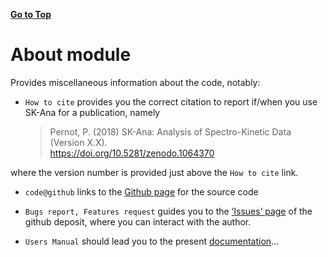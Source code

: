 [__Go to Top__](index.html)

# __About__ module

Provides miscellaneous information about the code, notably:

- `How to cite` provides you the correct citation to report if/when
you use SK-Ana for a publication, namely
    
    > Pernot, P. (2018) SK-Ana: Analysis of Spectro-Kinetic Data
    > (Version X.X).  
    > <https://doi.org/10.5281/zenodo.1064370>
    
where the version number is provided just above the `How to cite`
link.

- `code@github` links to the [Github page](https://github.com/ppernot/SK-Ana) for the source code

- `Bugs report, Features request` guides you to the [‘Issues’
page](https://github.com/ppernot/SK-Ana/issues) of the github
deposit, where you can interact with the author.

- `Users Manual` should lead you to the present [documentation](index.html)…
